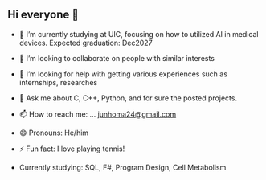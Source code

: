 ## Hi everyone 👋

- 🌱 I’m currently studying at UIC, focusing on how to utilized AI in medical devices.
    Expected graduation: Dec2027
- 👯 I’m looking to collaborate on people with similar interests
- 🤔 I’m looking for help with getting various experiences such as internships, researches
- 💬 Ask me about C, C++, Python, and for sure the posted projects.
- 📫 How to reach me: ... junhoma24@gmail.com
- 😄 Pronouns: He/him
- ⚡ Fun fact: I love playing tennis!

- Currently studying: SQL, F#, Program Design, Cell Metabolism
